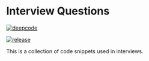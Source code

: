 # Interview Questions
[![deepcode](https://www.deepcode.ai/api/gh/badge?key=eyJhbGciOiJIUzI1NiIsInR5cCI6IkpXVCJ9.eyJwbGF0Zm9ybTEiOiJnaCIsIm93bmVyMSI6IkNVLTB4ZmYiLCJyZXBvMSI6IkphdmFzY3JpcHQtSW50ZXJ2aWV3IiwiaW5jbHVkZUxpbnQiOmZhbHNlLCJhdXRob3JJZCI6MTI0ODcsImlhdCI6MTU5NjEwMDM5NH0.gzuOSs5qBGqZZ86cJOLROmBoQjLL9ochrmnBPbApugE)](https://www.deepcode.ai/app/gh/CU-0xff/Javascript-Interview/_/dashboard?utm_content=gh%2FCU-0xff%2FJavascript-Interview)

[![release](https://img.shields.io/badge/release-v0.0-red.svg?style=flat-square)]()


This is a collection of code snippets used in interviews.